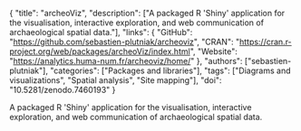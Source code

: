 {
  "title": "archeoViz",
  "description": ["A packaged R 'Shiny' application for the visualisation, interactive exploration, and web communication of archaeological spatial data."],
  "links": {
    "GitHub": "https://github.com/sebastien-plutniak/archeoviz",
    "CRAN": "https://cran.r-project.org/web/packages/archeoViz/index.html",
    "Website": "https://analytics.huma-num.fr/archeoviz/home/"
  },
  "authors": ["sebastien-plutniak"],
  "categories": ["Packages and libraries"],
  "tags": ["Diagrams and visualizations", "Spatial analysis", "Site mapping"],
  "doi": "10.5281/zenodo.7460193"
}

<!-- Generated by csv2md.R – do not edit by hand -->

A packaged R 'Shiny' application for the visualisation, interactive exploration, and web communication of archaeological spatial data.